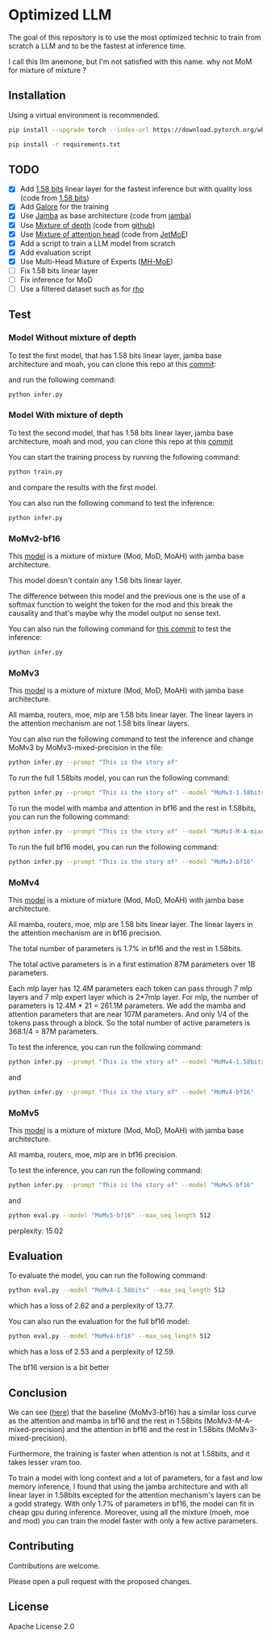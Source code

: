 # Optimized LLM

The goal of this repository is to use the most optimized technic to train from scratch a LLM and to be the fastest at inference time.

I call this llm anemone, but I'm not satisfied with this name.
why not MoM for mixture of mixture ?

## Installation

Using a virtual environment is recommended.


```bash
pip install --upgrade torch --index-url https://download.pytorch.org/whl/cu121 
```


```bash
pip install -r requirements.txt
```


## TODO

- [x] Add [1.58 bits](https://arxiv.org/abs/2402.17764) linear layer for the fastest inference but with quality loss (code from [1.58 bits](https://github.com/kyegomez/BitNet))
- [x] Add [Galore](https://arxiv.org/abs/2403.03507) for the training
- [x] Use [Jamba](https://arxiv.org/abs/2403.19887) as base architecture (code from [jamba](https://huggingface.co/ai21labs/Jamba-v0.1))
- [x] Use [Mixture of depth](https://arxiv.org/abs/2404.02258)  (code from [github](https://github.com/sramshetty/mixture-of-depths))
- [x] Use [Mixture of attention head](https://arxiv.org/abs/2210.05144) (code from [JetMoE](https://github.com/myshell-ai/JetMoE))
- [x] Add a script to train a LLM model from scratch
- [x] Add evaluation script
- [x] Use Multi-Head Mixture of Experts ([MH-MoE](https://arxiv.org/abs/2404.15045)) 
- [ ] Fix 1.58 bits linear layer
- [ ] Fix inference for MoD
- [ ] Use a filtered dataset such as for [rho](https://github.com/microsoft/rho)

## Test

### Model Without mixture of depth

To test the first model, that has 1.58 bits linear layer, jamba base architecture and moah, you can clone this repo at this [commit](https://github.com/ostix360/optimized-LLM/tree/8878e0f0bd764f85ce2ea56790a95f9837fb2fe4):


and run the following command:

```bash
python infer.py
```

### Model With mixture of depth

To test the second model, that has 1.58 bits linear layer, jamba base architecture, moah and mod, you can clone this repo at this [commit](https://github.com/ostix360/optimized-LLM/tree/7cc2e6f39b69864e0cc80ca8b767229c536e6793)

You can start the training process by running the following command:

```bash
python train.py
```

and compare the results with the first model.

You can also run the following command to test the inference:

```bash
python infer.py
```

### MoMv2-bf16 

This [model](https://huggingface.co/Ostixe360/MoMv2-bf16) is a mixture of mixture (Mod, MoD, MoAH) with jamba base architecture.

This model doesn't contain any 1.58 bits linear layer. 

The difference between this model and the previous one is the use of a softmax function to weight the token for the mod and this break the causality and that's maybe why the model output no sense text.

You can also run the following command for [this commit](https://github.com/ostix360/optimized-LLM/tree/e223f9fa7bd136cfd836ceee522e1d98b97b08af) to test the inference:

```bash
python infer.py
```

### MoMv3 

This [model](https://huggingface.co/Ostixe360/MoMv3-mixed-precision) is a mixture of mixture (Mod, MoD, MoAH) with jamba base architecture.

All mamba, routers, moe, mlp are 1.58 bits linear layer. The linear layers in the attention mechanism are not 1.58 bits linear layers.

You can also run the following command to test the inference and change MoMv3 by MoMv3-mixed-precision in the file:

```bash
python infer.py --prompt "This is the story of"
```

To run the full 1.58bits model, you can run the following command:

```bash
python infer.py --prompt "This is the story of" --model "MoMv3-1.58bits"
```

To run the model with mamba and attention in bf16 and the rest in 1.58bits, you can run the following command:

```bash
python infer.py --prompt "This is the story of" --model "MoMv3-M-A-mixed-precision"
```

To run the full bf16 model, you can run the following command:

```bash
python infer.py --prompt "This is the story of" --model "MoMv3-bf16"
```

### MoMv4

This [model](https://huggingface.co/Ostixe360/MoMv4-1.58bits) is a mixture of mixture (Mod, MoD, MoAH) with jamba base architecture.

All mamba, routers, moe, mlp are 1.58 bits linear layer. The linear layers in the attention mechanism are in bf16 precision.

The total number of parameters is 1.7% in bf16 and the rest in 1.58bits.

The total active parameters is in a first estimation 87M parameters over 1B parameters.

Each mlp layer has 12.4M parameters each token can pass through 7 mlp layers and 7 mlp expert layer which is 2*7mlp layer.
For mlp, the number of parameters is 12.4M * 21 = 261.1M parameters.
We add the mamba and attention parameters that are near 107M parameters.
And only 1/4 of the tokens pass through a block. So the total number of active parameters is 368.1/4 = 87M parameters.

To test the inference, you can run the following command:

```bash
python infer.py --prompt "This is the story of" --model "MoMv4-1.58bits"
```

and 
    
```bash
python infer.py --prompt "This is the story of" --model "MoMv4-bf16"
```

### MoMv5

This [model](https://huggingface.co/Ostixe360/MoMv5-bf16) is a mixture of mixture (Mod, MoD, MoAH) with jamba base architecture.

All mamba, routers, moe, mlp are in bf16 precision.

To test the inference, you can run the following command:

```bash
python infer.py --prompt "This is the story of" --model "MoMv5-bf16"
```

and 

```bash
python eval.py --model "MoMv5-bf16" --max_seq_length 512
```

perplexity: 15.02

## Evaluation

To evaluate the model, you can run the following command:

```bash
python eval.py --model "MoMv4-1.58bits" --max_seq_length 512
```

which has a loss of 2.62 and a perplexity of 13.77.

You can also run the evaluation for the full bf16 model:

```bash
python eval.py --model "MoMv4-bf16" --max_seq_length 512
```

which has a loss of 2.53 and a perplexity of 12.59.

The bf16 version is a bit better




## Conclusion

We can see ([here](https://wandb.ai/ostix360/Mixture%20of%20mixture%20(mod,%20moah%20moe))) that the baseline (MoMv3-bf16) has a similar loss curve as the attention and mamba in bf16 and the rest in 1.58bits (MoMv3-M-A-mixed-precision) and the attention in bf16 and the rest in 1.58bits (MoMv3-mixed-precision).

Furthermore, the training is faster when attention is not at 1.58bits, and it takes lesser vram too.

To train a model with long context and a lot of parameters, for a fast and low memory inference, I found that using the jamba architecture and with all linear layer in 1.58bits excepted for the attention mechanism's layers can be a godd strategy.
With only 1.7% of parameters in bf16, the model can fit in cheap gpu during inference.
Moreover, using all the mixture (moeh, moe and mod) you can train the model faster with only a few active parameters.


## Contributing

Contributions are welcome.

Please open a pull request with the proposed changes.

## License

Apache License 2.0
